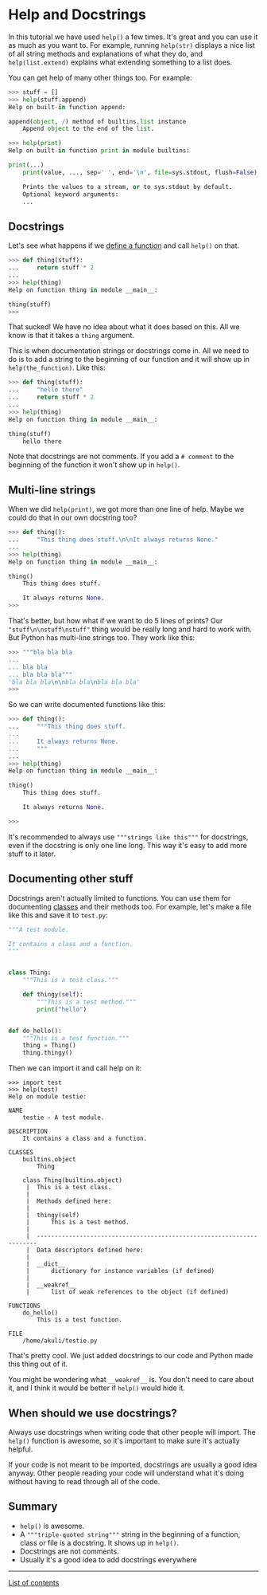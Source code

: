 # Help and Docstrings

In this tutorial we have used `help()` a few times. It's great and you
can use it as much as you want to. For example, running `help(str)`
displays a nice list of all string methods and explanations of what they
do, and `help(list.extend)` explains what extending something to a list
does.

You can get help of many other things too. For example:

```python
>>> stuff = []
>>> help(stuff.append)
Help on built-in function append:

append(object, /) method of builtins.list instance
    Append object to the end of the list.

>>> help(print)
Help on built-in function print in module builtins:

print(...)
    print(value, ..., sep=' ', end='\n', file=sys.stdout, flush=False)

    Prints the values to a stream, or to sys.stdout by default.
    Optional keyword arguments:
    ...
```

## Docstrings

Let's see what happens if we [define a function](defining-functions.md)
and call `help()` on that.

```python
>>> def thing(stuff):
...     return stuff * 2
...
>>> help(thing)
Help on function thing in module __main__:

thing(stuff)
>>>
```

That sucked! We have no idea about what it does based on this. All we
know is that it takes a `thing` argument.

This is when documentation strings or docstrings come in. All we need to
do is to add a string to the beginning of our function and it will show
up in `help(the_function)`. Like this:

```python
>>> def thing(stuff):
...     "hello there"
...     return stuff * 2
...
>>> help(thing)
Help on function thing in module __main__:

thing(stuff)
    hello there
```

Note that docstrings are not comments. If you add a `# comment` to the
beginning of the function it won't show up in `help()`.

## Multi-line strings

When we did `help(print)`, we got more than one line of help. Maybe we
could do that in our own docstring too?

```python
>>> def thing():
...     "This thing does stuff.\n\nIt always returns None."
...
>>> help(thing)
Help on function thing in module __main__:

thing()
    This thing does stuff.

    It always returns None.
>>>
```

That's better, but how what if we want to do 5 lines of prints? Our
`"stuff\n\nstuff\nstuff"` thing would be really long and hard to work
with. But Python has multi-line strings too. They work like this:

```python
>>> """bla bla bla
...
... bla bla
... bla bla bla"""
'bla bla bla\n\nbla bla\nbla bla bla'
>>>
```

So we can write documented functions like this:

```python
>>> def thing():
...     """This thing does stuff.
...
...     It always returns None.
...     """
...
>>> help(thing)
Help on function thing in module __main__:

thing()
    This thing does stuff.

    It always returns None.

>>>
```

It's recommended to always use `"""strings like this"""` for docstrings,
even if the docstring is only one line long. This way it's easy to add
more stuff to it later.

## Documenting other stuff

Docstrings aren't actually limited to functions. You can use them for
documenting [classes](classes.md) and their methods too. For example,
let's make a file like this and save it to `test.py`:

```python
"""A test module.

It contains a class and a function.
"""


class Thing:
    """This is a test class."""

    def thingy(self):
        """This is a test method."""
        print("hello")


def do_hello():
    """This is a test function."""
    thing = Thing()
    thing.thingy()
```

Then we can import it and call help on it:

[comment]: # (github screws up syntax highlighting here)

```
>>> import test
>>> help(test)
Help on module testie:

NAME
    testie - A test module.

DESCRIPTION
    It contains a class and a function.

CLASSES
    builtins.object
        Thing

    class Thing(builtins.object)
     |  This is a test class.
     |
     |  Methods defined here:
     |
     |  thingy(self)
     |      This is a test method.
     |
     |  ----------------------------------------------------------------------
     |  Data descriptors defined here:
     |
     |  __dict__
     |      dictionary for instance variables (if defined)
     |
     |  __weakref__
     |      list of weak references to the object (if defined)

FUNCTIONS
    do_hello()
        This is a test function.

FILE
    /home/akuli/testie.py
```

That's pretty cool. We just added docstrings to our code and Python made
this thing out of it.

You might be wondering what `__weakref__` is. You don't need to care
about it, and I think it would be better if `help()` would hide it.

## When should we use docstrings?

Always use docstrings when writing code that other people will import.
The `help()` function is awesome, so it's important to make sure it's
actually helpful.

If your code is not meant to be imported, docstrings are usually a good
idea anyway. Other people reading your code will understand what it's
doing without having to read through all of the code.

## Summary

- `help()` is awesome.
- A `"""triple-quoted string"""` string in the beginning of a function,
  class or file is a docstring. It shows up in `help()`.
- Docstrings are not comments.
- Usually it's a good idea to add docstrings everywhere

***

[List of contents](../README.md#basics)
